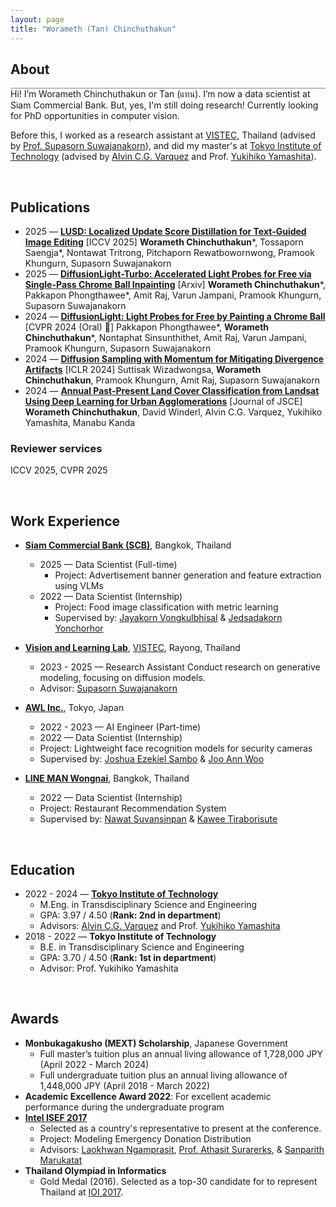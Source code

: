 ```yaml
---
layout: page
title: "Worameth (Tan) Chinchuthakun"
---
```


## About
<hr style="height: 1px; margin:0; background-color: #848484">
Hi! I’m Worameth Chinchuthakun or Tan (แทน). 
I’m now a data scientist at Siam Commercial Bank. But, yes, I'm still doing research! Currently looking for PhD opportunities in computer vision.

Before this, I worked as a research assistant at [VISTEC](https://vistec.ist/), Thailand (advised by [Prof. Supasorn Suwajanakorn](https://www.supasorn.com/)), and did my master's at [Tokyo Institute of Technology](https://www.titech.ac.jp/english) (advised by [Alvin C.G. Varquez](https://scholar.google.com/citations?user=ZjIC2ZoAAAAJ&hl=en) and Prof. [Yukihiko Yamashita](https://www.researchgate.net/profile/Yukihiko-Yamashita)).

&nbsp;
## Publications
<!-- <hr style="height: 1px; margin:0; background-color: #848484"> -->

- 2025 — [**LUSD: Localized Update Score Distillation for Text-Guided Image Editing**](https://tossatree.com/lusd-project/) [ICCV 2025]
**Worameth Chinchuthakun***, Tossaporn Saengja*, Nontawat Tritrong, Pitchaporn Rewatbowornwong, Pramook Khungurn, Supasorn Suwajanakorn
- 2025 — [**DiffusionLight-Turbo: Accelerated Light Probes for Free via Single-Pass Chrome Ball Inpainting**](https://diffusionlight.github.io/turbo/) [Arxiv]
**Worameth Chinchuthakun***, Pakkapon Phongthawee*, Amit Raj, Varun Jampani, Pramook Khungurn, Supasorn Suwajanakorn
- 2024 — [**DiffusionLight: Light Probes for Free by Painting a Chrome Ball**](https://diffusionlight.github.io/) [CVPR 2024 (Oral) 🎉]
Pakkapon Phongthawee*, **Worameth Chinchuthakun***, Nontaphat Sinsunthithet, Amit Raj, Varun Jampani, Pramook Khungurn, Supasorn Suwajanakorn
- 2024 — [**Diffusion Sampling with Momentum
for Mitigating Divergence Artifacts**](https://arxiv.org/abs/2307.11118) [ICLR 2024]
Suttisak Wizadwongsa, **Worameth Chinchuthakun**, Pramook Khungurn, Amit Raj, Supasorn Suwajanakorn
- 2024 — [**Annual Past-Present Land Cover
Classification from Landsat Using Deep Learning for Urban Agglomerations**](https://www.jstage.jst.go.jp/article/journalofjsce/12/2/12_23-16151/_pdf) [Journal of JSCE]
**Worameth Chinchuthakun**, David Winderl, Alvin C.G. Varquez, Yukihiko Yamashita, Manabu Kanda

### Reviewer services
ICCV 2025, CVPR 2025

&nbsp;
## Work Experience
- [**Siam Commercial Bank (SCB)**](https://www.scb.co.th/en/), Bangkok, Thailand
    - 2025 — Data Scientist (Full-time)
        - Project: Advertisement banner generation and feature extraction using VLMs
    - 2022 — Data Scientist (Internship)
        - Project: Food image classification with metric learning
        - Supervised by: [Jayakorn Vongkulbhisal](https://scholar.google.com/citations?user=lhu8iYQAAAAJ&hl=en) & [Jedsadakorn Yonchorhor](https://www.linkedin.com/in/jyonchor)

- [**Vision and Learning Lab**](https://vistec.ist/vision/), [VISTEC](https://vistec.ist/), Rayong, Thailand
    - 2023 - 2025  — Research Assistant
    Conduct research on generative modeling, focusing on diffusion models.
    - Advisor: [Supasorn Suwajanakorn](https://www.linkedin.com/in/supasorn/)

- [**AWL Inc.**](https://awl.co.jp/en/company/), Tokyo, Japan
    - 2022 - 2023 — AI Engineer (Part-time)
    - 2022 — Data Scientist (Internship)
    - Project: Lightweight face recognition models for security cameras
    - Supervised by: [Joshua Ezekiel Sambo](https://www.linkedin.com/in/esjoshua/) & [Joo Ann Woo](https://www.linkedin.com/in/joo-ann-woo-a97204a0/)

- [**LINE MAN Wongnai**](https://lmwn.com/), Bangkok, Thailand
    - 2022 — Data Scientist (Internship)
    - Project: Restaurant Recommendation System
    - Supervised by: [Nawat Suvansinpan](https://www.linkedin.com/in/nawatsuvan/) & [Kawee Tiraborisute](https://www.linkedin.com/in/kawee-tiraborisute-602348196)


&nbsp;
## Education
<!-- <hr style="height: 1px; margin:0; background-color: #848484"> -->

- 2022 - 2024 — [**Tokyo Institute of Technology**](https://www.titech.ac.jp/english)
    - M.Eng. in Transdisciplinary Science and Engineering
    - GPA: 3.97 / 4.50 (**Rank: 2nd in department**)
    - Advisors: [Alvin C.G. Varquez](https://scholar.google.com/citations?user=ZjIC2ZoAAAAJ&hl=en) and Prof. [Yukihiko Yamashita](https://www.researchgate.net/profile/Yukihiko-Yamashita)
- 2018 - 2022 — **Tokyo Institute of Technology**
    - B.E. in Transdisciplinary Science and Engineering
    - GPA: 3.70 / 4.50 (**Rank: 1st in department**)
    - Advisor: Prof. Yukihiko Yamashita

&nbsp;
## Awards
- **Monbukagakusho (MEXT) Scholarship**, Japanese Government
    - Full master’s tuition plus an annual living allowance of 1,728,000 JPY (April 2022 - March 2024)
    - Full undergraduate tuition plus an annual living allowance of 1,448,000 JPY (April 2018 - March 2022)
- **Academic Excellence Award 2022**: For excellent academic performance during the undergraduate program
- [**Intel ISEF 2017**](https://www.societyforscience.org/isef/)
    - Selected as a country's representative to present at the conference.
    - Project: Modeling Emergency Donation Distribution
    - Advisors: [Laokhwan Ngamprasit](https://th.linkedin.com/in/laokhwan-ngamprasit-695421117), [Prof. Athasit Surarerks](https://www.eng.chula.ac.th/en/staff/assoc-prof-athasit-surarerks-doctorat-informatique), & [Sanparith Marukatat](https://scholar.google.com/citations?user=6uMrUsQAAAAJ&hl=en)
- **Thailand Olympiad in Informatics**
    - Gold Medal (2016). Selected as a top-30 candidate for to represent Thailand at [IOI 2017](https://stats.ioinformatics.org/olympiads/2017).